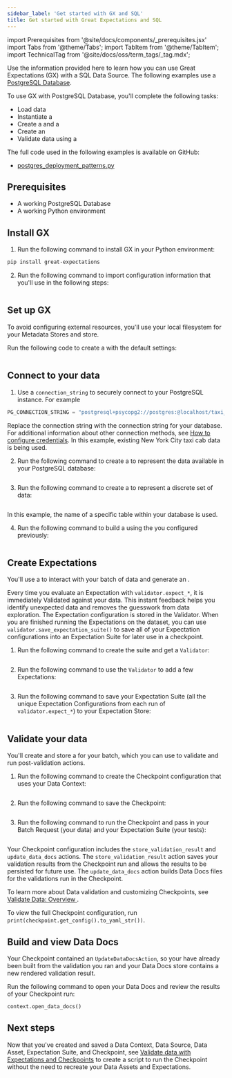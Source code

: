 ```yaml
---
sidebar_label: 'Get started with GX and SQL'
title: Get started with Great Expectations and SQL
---
```


import Prerequisites from '@site/docs/components/_prerequisites.jsx'
import Tabs from '@theme/Tabs';
import TabItem from '@theme/TabItem';
import TechnicalTag from '@site/docs/oss/term_tags/_tag.mdx';

Use the information provided here to learn how you can use Great Expectations (GX) with a SQL Data Source. The following examples use a [PostgreSQL Database](https://www.postgresql.org/).

To use GX with PostgreSQL Database, you'll complete the following tasks:

- Load data
- Instantiate a <TechnicalTag tag="data_context" text="Data Context" />
- Create a <TechnicalTag tag="datasource" text="Data Source" /> and a <TechnicalTag tag="data_asset" text="Data Asset" />
- Create an <TechnicalTag tag="expectation_suite" text="Expectation Suite" />
- Validate data using a <TechnicalTag tag="checkpoint" text="Checkpoint" />

The full code used in the following examples is available on GitHub:

- [postgres_deployment_patterns.py](https://github.com/great-expectations/great_expectations/blob/develop/tests/integration/docusaurus/deployment_patterns/postgres_deployment_patterns.py)

## Prerequisites

<Prerequisites>

- A working PostgreSQL Database
- A working Python environment

</Prerequisites>

## Install GX

1. Run the following command to install GX in your Python environment:

  ```bash
  pip install great-expectations
  ```

2. Run the following command to import configuration information that you'll use in the following steps:

  ```python name="tests/integration/docusaurus/deployment_patterns/postgres_deployment_patterns.py imports"
  ```

## Set up GX

To avoid configuring external resources, you'll use your local filesystem for your Metadata Stores and <TechnicalTag tag="data_docs" text="Data Docs"/> store.

Run the following code to create a <TechnicalTag tag="data_context" text="Data Context"/> with the default settings:

```python name="tests/integration/docusaurus/deployment_patterns/postgres_deployment_patterns.py set up context"
```

## Connect to your data

1. Use a `connection_string` to securely connect to your PostgreSQL instance. For example

  ```python
  PG_CONNECTION_STRING = "postgresql+psycopg2://postgres:@localhost/taxi_db"
  ```

  Replace the connection string with the connection string for your database. For additional information about other connection methods, see [How to configure credentials](https://docs.greatexpectations.io/docs/oss/guides/setup/configuring_data_contexts/how_to_configure_credentials/). In this example, existing New York City taxi cab data is being used.

2. Run the following command to create a <TechnicalTag tag='datasource' text='Data Source' /> to represent the data available in your PostgreSQL database:

  ```python name="tests/integration/docusaurus/deployment_patterns/postgres_deployment_patterns.py add_datasource"
  ```

3. Run the following command to create a <TechnicalTag tag="data_asset" text="Data Asset" /> to represent a discrete set of data: 

  ```python name="tests/integration/docusaurus/deployment_patterns/postgres_deployment_patterns.py add_asset"
  ```

  In this example, the name of a specific table within your database is used.

4. Run the following command to build a <TechnicalTag tag="batch_request" text="Batch Request" /> using the <TechnicalTag tag="data_asset" text="Data Asset" /> you configured previously:

  ```python name="tests/integration/docusaurus/deployment_patterns/postgres_deployment_patterns.py pg_batch_request"
  ```

## Create Expectations

You'll use a <TechnicalTag tag="validator" text="Validator" /> to interact with your batch of data and generate an <TechnicalTag tag="expectation_suite" text="Expectation Suite" />.

Every time you evaluate an Expectation with `validator.expect_*`, it is immediately Validated against your data. This instant feedback helps you identify unexpected data and removes the guesswork from data exploration. The Expectation configuration is stored in the Validator. When you are finished running the Expectations on the dataset, you can use `validator.save_expectation_suite()` to save all of your Expectation configurations into an Expectation Suite for later use in a checkpoint.

1. Run the following command to create the suite and get a `Validator`:

  ```python name="tests/integration/docusaurus/deployment_patterns/postgres_deployment_patterns.py get validator"
  ```

2. Run the following command to use the `Validator` to add a few Expectations:

  ```python name="tests/integration/docusaurus/deployment_patterns/postgres_deployment_patterns.py add expectations"
  ```

3. Run the following command to save your Expectation Suite (all the unique Expectation Configurations from each run of `validator.expect_*`) to your Expectation Store:

  ```python name="tests/integration/docusaurus/deployment_patterns/postgres_deployment_patterns.py save suite"
  ```
## Validate your data

You'll create and store a <TechnicalTag tag="checkpoint" text="Checkpoint"/> for your batch, which you can use to validate and run post-validation actions.

1. Run the following command to create the Checkpoint configuration that uses your Data Context:

  ```python name="tests/integration/docusaurus/deployment_patterns/postgres_deployment_patterns.py checkpoint config"
  ```

2. Run the following command to save the Checkpoint:

  ```python name="tests/integration/docusaurus/deployment_patterns/postgres_deployment_patterns.py add checkpoint config"
  ```

3. Run the following command to run the Checkpoint and pass in your Batch Request (your data) and your Expectation Suite (your tests):

  ```python name="tests/integration/docusaurus/deployment_patterns/postgres_deployment_patterns.py run checkpoint"
  ```

  Your Checkpoint configuration includes the `store_validation_result` and `update_data_docs` actions. The `store_validation_result` action saves your validation results from the Checkpoint run and allows the results to be persisted for future use. The  `update_data_docs` action builds Data Docs files for the validations run in the Checkpoint.

  To learn more about Data validation and customizing Checkpoints, see [Validate Data: Overview ](https://docs.greatexpectations.io/docs/oss/guides/validation/validate_data_overview).

  To view the full Checkpoint configuration, run `print(checkpoint.get_config().to_yaml_str())`.

## Build and view Data Docs

Your Checkpoint contained an `UpdateDataDocsAction`, so your <TechnicalTag tag="data_docs" text="Data Docs" /> have already been built from the validation you ran and your Data Docs store contains a new rendered validation result.

Run the following command to open your Data Docs and review the results of your Checkpoint run:

```python
context.open_data_docs()
```

## Next steps

Now that you've created and saved a Data Context, Data Source, Data Asset, Expectation Suite, and Checkpoint, see [Validate data with Expectations and Checkpoints](https://docs.greatexpectations.io/docs/oss/guides/validation/checkpoints/how_to_pass_an_in_memory_dataframe_to_a_checkpoint) 
to create a script to run the Checkpoint without the need to recreate your Data Assets and Expectations.
